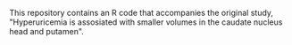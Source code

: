 This repository contains an R code that accompanies the original study, "Hyperuricemia is assosiated with smaller volumes in the caudate nucleus head and putamen".
